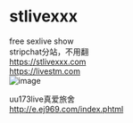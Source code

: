 # stlivexxx
free sexlive show  
stripchat分站，不用翻  
https://stlivexxx.com  
https://livestm.com  
<img src="/stripchat-kiki-2025/stlivexxx/raw/main/image/938d22c6.png" alt="image" style="max-width: 100%;">



uu173live真爱旅舍  
http://e.ej969.com/index.phtml  

